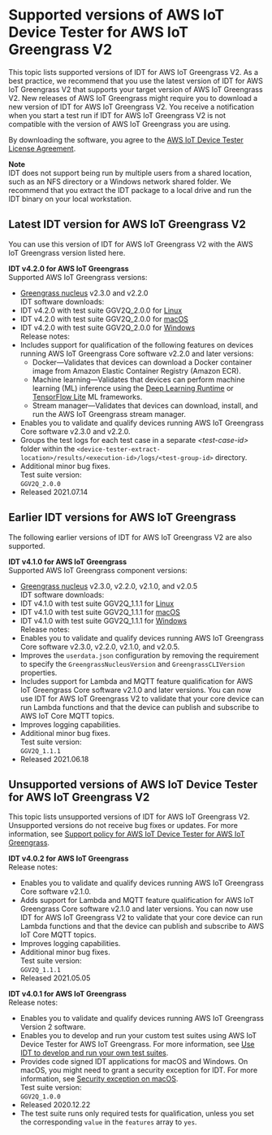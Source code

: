 # Supported versions of AWS IoT Device Tester for AWS IoT Greengrass V2<a name="dev-test-versions"></a>

This topic lists supported versions of IDT for AWS IoT Greengrass V2\. As a best practice, we recommend that you use the latest version of IDT for AWS IoT Greengrass V2 that supports your target version of AWS IoT Greengrass V2\. New releases of AWS IoT Greengrass might require you to download a new version of IDT for AWS IoT Greengrass V2\. You receive a notification when you start a test run if IDT for AWS IoT Greengrass V2 is not compatible with the version of AWS IoT Greengrass you are using\.

By downloading the software, you agree to the [AWS IoT Device Tester License Agreement](https://docs.aws.amazon.com/greengrass/v2/developerguide/idt-license.html)\.

**Note**  
<a name="unzip-package-to-local-drive"></a>IDT does not support being run by multiple users from a shared location, such as an NFS directory or a Windows network shared folder\. We recommend that you extract the IDT package to a local drive and run the IDT binary on your local workstation\.

## Latest IDT version for AWS IoT Greengrass V2<a name="idt-latest-version"></a>

You can use this version of IDT for AWS IoT Greengrass V2 with the AWS IoT Greengrass version listed here\. 

**IDT v4\.2\.0 for AWS IoT Greengrass**    
Supported AWS IoT Greengrass versions:   
+ [Greengrass nucleus](greengrass-nucleus-component.md) v2\.3\.0 and v2\.2\.0  
IDT software downloads:  
+ IDT v4\.2\.0 with test suite GGV2Q\_2\.0\.0 for [Linux](https://docs.aws.amazon.com/greengrass/v2/developerguide/devicetester_greengrass_v2_4.2.0_testsuite_2.0.0_linux.zip)
+ IDT v4\.2\.0 with test suite GGV2Q\_2\.0\.0 for [macOS](https://docs.aws.amazon.com/greengrass/v2/developerguide/devicetester_greengrass_v2_4.2.0_testsuite_2.0.0_mac.zip)
+ IDT v4\.2\.0 with test suite GGV2Q\_2\.0\.0 for [Windows](https://docs.aws.amazon.com/greengrass/v2/developerguide/devicetester_greengrass_v2_4.2.0_testsuite_2.0.0_win.zip)  
Release notes:  
+ Includes support for qualification of the following features on devices running AWS IoT Greengrass Core software v2\.2\.0 and later versions: 
  + Docker—Validates that devices can download a Docker container image from Amazon Elastic Container Registry \(Amazon ECR\)\.
  + Machine learning—Validates that devices can perform machine learning \(ML\) inference using the [Deep Learning Runtime](https://github.com/neo-ai/neo-ai-dlr) or [TensorFlow Lite](https://www.tensorflow.org/lite) ML frameworks\.
  + Stream manager—Validates that devices can download, install, and run the AWS IoT Greengrass stream manager\.
+ Enables you to validate and qualify devices running AWS IoT Greengrass Core software v2\.3\.0 and v2\.2\.0\.
+ Groups the test logs for each test case in a separate *<test\-case\-id>* folder within the `<device-tester-extract-location>/results/<execution-id>/logs/<test-group-id>` directory\.
+ Additional minor bug fixes\.  
Test suite version:    
`GGV2Q_2.0.0`  
+ Released 2021\.07\.14

## Earlier IDT versions for AWS IoT Greengrass<a name="idt-earlier-versions"></a>

The following earlier versions of IDT for AWS IoT Greengrass V2 are also supported\. 

**IDT v4\.1\.0 for AWS IoT Greengrass**    
Supported AWS IoT Greengrass component versions:   
+ [Greengrass nucleus](greengrass-nucleus-component.md) v2\.3\.0, v2\.2\.0, v2\.1\.0, and v2\.0\.5  
IDT software downloads:  
+ IDT v4\.1\.0 with test suite GGV2Q\_1\.1\.1 for [Linux](https://docs.aws.amazon.com/greengrass/v2/developerguide/devicetester_greengrass_v2_4.1.0_testsuite_1.1.1_linux.zip)
+ IDT v4\.1\.0 with test suite GGV2Q\_1\.1\.1 for [macOS](https://docs.aws.amazon.com/greengrass/v2/developerguide/devicetester_greengrass_v2_4.1.0_testsuite_1.1.1_mac.zip)
+ IDT v4\.1\.0 with test suite GGV2Q\_1\.1\.1 for [Windows](https://docs.aws.amazon.com/greengrass/v2/developerguide/devicetester_greengrass_v2_4.1.0_testsuite_1.1.1_win.zip)  
Release notes:  
+ Enables you to validate and qualify devices running AWS IoT Greengrass Core software v2\.3\.0, v2\.2\.0, v2\.1\.0, and v2\.0\.5\.
+ Improves the `userdata.json` configuration by removing the requirement to specify the `GreengrassNucleusVersion` and `GreengrassCLIVersion` properties\. 
+ Includes support for Lambda and MQTT feature qualification for AWS IoT Greengrass Core software v2\.1\.0 and later versions\. You can now use IDT for AWS IoT Greengrass V2 to validate that your core device can run Lambda functions and that the device can publish and subscribe to AWS IoT Core MQTT topics\.
+ Improves logging capabilities\.
+ Additional minor bug fixes\.  
Test suite version:    
`GGV2Q_1.1.1`  
+ Released 2021\.06\.18

## Unsupported versions of AWS IoT Device Tester for AWS IoT Greengrass V2<a name="idt-unsupported-versions"></a>

This topic lists unsupported versions of IDT for AWS IoT Greengrass V2\. Unsupported versions do not receive bug fixes or updates\. For more information, see [Support policy for AWS IoT Device Tester for AWS IoT Greengrass](idt-support-policy.md)\.

**IDT v4\.0\.2 for AWS IoT Greengrass**    
Release notes:  
+ Enables you to validate and qualify devices running AWS IoT Greengrass Core software v2\.1\.0\.
+ Adds support for Lambda and MQTT feature qualification for AWS IoT Greengrass Core software v2\.1\.0 and later versions\. You can now use IDT for AWS IoT Greengrass V2 to validate that your core device can run Lambda functions and that the device can publish and subscribe to AWS IoT Core MQTT topics\.
+ Improves logging capabilities\.
+ Additional minor bug fixes\.  
Test suite version:    
`GGV2Q_1.1.1`  
+ Released 2021\.05\.05

**IDT v4\.0\.1 for AWS IoT Greengrass**    
Release notes:  
+ Enables you to validate and qualify devices running AWS IoT Greengrass Version 2 software\.
+ Enables you to develop and run your custom test suites using AWS IoT Device Tester for AWS IoT Greengrass\. For more information, see [Use IDT to develop and run your own test suites](idt-custom-tests.md)\.
+ Provides code signed IDT applications for macOS and Windows\. On macOS, you might need to grant a security exception for IDT\. For more information, see [Security exception on macOS](idt-troubleshooting.md#security-exception-macos)\.  
Test suite version:    
`GGV2Q_1.0.0`  
+ Released 2020\.12\.22
+ The test suite runs only required tests for qualification, unless you set the corresponding `value` in the `features` array to `yes`\.